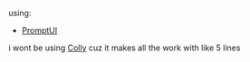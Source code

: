 using:

- [PromptUI](https://pkg.go.dev/github.com/manifoldco/promptui)

i wont be using [Colly](https://pkg.go.dev/github.com/gocolly/colly/v2) cuz it makes all the work with like 5 lines
